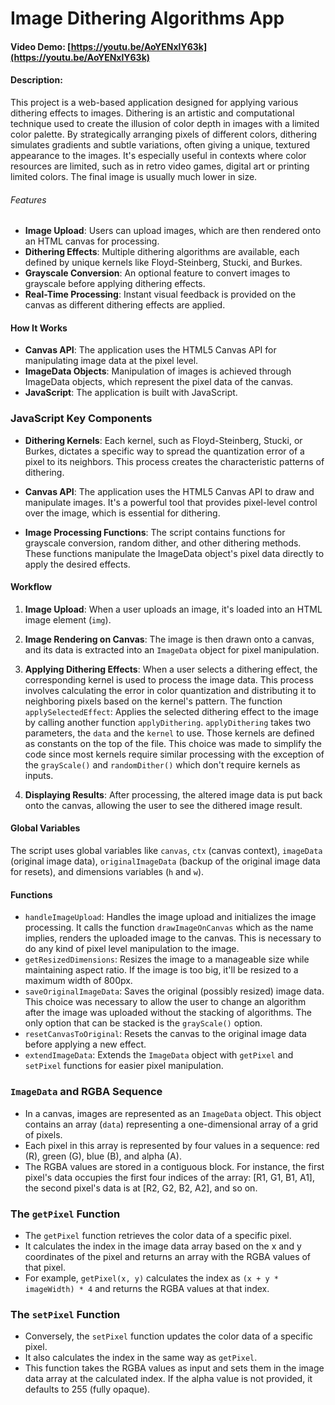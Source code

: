 # Image Dithering Algorithms App

#### Video Demo: [https://youtu.be/AoYENxlY63k](https://youtu.be/AoYENxlY63k)

#### Description:
This project is a web-based application designed for applying various dithering effects to images. Dithering is an artistic and computational technique used to create the illusion of color depth in images with a limited color palette. By strategically arranging pixels of different colors, dithering simulates gradients and subtle variations, often giving a unique, textured appearance to the images. It's especially useful in contexts where color resources are limited, such as in retro video games, digital art or printing limited colors. The final image is usually much lower in size.

###### Features
- **Image Upload**: Users can upload images, which are then rendered onto an HTML canvas for processing.
- **Dithering Effects**: Multiple dithering algorithms are available, each defined by unique kernels like Floyd-Steinberg, Stucki, and Burkes.
- **Grayscale Conversion**: An optional feature to convert images to grayscale before applying dithering effects.
- **Real-Time Processing**: Instant visual feedback is provided on the canvas as different dithering effects are applied.

#### How It Works
- **Canvas API**: The application uses the HTML5 Canvas API for manipulating image data at the pixel level.
- **ImageData Objects**: Manipulation of images is achieved through ImageData objects, which represent the pixel data of the canvas.
- **JavaScript**: The application is built with JavaScript.

### JavaScript Key Components
- **Dithering Kernels**: Each kernel, such as Floyd-Steinberg, Stucki, or Burkes, dictates a specific way to spread the quantization error of a pixel to its neighbors. This process creates the characteristic patterns of dithering.

- **Canvas API**: The application uses the HTML5 Canvas API to draw and manipulate images. It's a powerful tool that provides pixel-level control over the image, which is essential for dithering.

- **Image Processing Functions**: The script contains functions for grayscale conversion, random dither, and other dithering methods. These functions manipulate the ImageData object's pixel data directly to apply the desired effects.

#### Workflow
1. **Image Upload**: When a user uploads an image, it's loaded into an HTML image element (`img`). 
   
2. **Image Rendering on Canvas**: The image is then drawn onto a canvas, and its data is extracted into an `ImageData` object for pixel manipulation.

3. **Applying Dithering Effects**: When a user selects a dithering effect, the corresponding kernel is used to process the image data. This process involves calculating the error in color quantization and distributing it to neighboring pixels based on the kernel's pattern. The function `applySelectedEffect`: Applies the selected dithering effect to the image by calling another function `applyDithering`. `applyDithering` takes two parameters, the `data` and the `kernel` to use. Those kernels are defined as constants on the top of the file. This choice was made to simplify the code since most kernels require similar processing with the exception of the `grayScale()` and `randomDither()` which don't require kernels as inputs.

4. **Displaying Results**: After processing, the altered image data is put back onto the canvas, allowing the user to see the dithered image result.

#### Global Variables
The script uses global variables like `canvas`, `ctx` (canvas context), `imageData` (original image data), `originalImageData` (backup of the original image data for resets), and dimensions variables (`h` and `w`).

#### Functions
- `handleImageUpload`: Handles the image upload and initializes the image processing. It calls the function `drawImageOnCanvas` which as the name implies, renders the uploaded image to the canvas. This is necessary to do any kind of pixel level manipulation to the image.
- `getResizedDimensions`: Resizes the image to a manageable size while maintaining aspect ratio. If the image is too big, it'll be resized to a maximum width of 800px. 
- `saveOriginalImageData`: Saves the original (possibly resized) image data. This choice was necessary to allow the user to change an algorithm after the image was uploaded without the stacking of algorithms. The only option that can be stacked is the `grayScale()` option.
- `resetCanvasToOriginal`: Resets the canvas to the original image data before applying a new effect.
- `extendImageData`: Extends the `ImageData` object with `getPixel` and `setPixel` functions for easier pixel manipulation.

### `ImageData` and RGBA Sequence
- In a canvas, images are represented as an `ImageData` object. This object contains an array (`data`) representing a one-dimensional array of a grid of pixels.
- Each pixel in this array is represented by four values in a sequence: red (R), green (G), blue (B), and alpha (A).
- The RGBA values are stored in a contiguous block. For instance, the first pixel's data occupies the first four indices of the array: [R1, G1, B1, A1], the second pixel's data is at [R2, G2, B2, A2], and so on. 

### The `getPixel` Function
- The `getPixel` function retrieves the color data of a specific pixel.
- It calculates the index in the image data array based on the x and y coordinates of the pixel and returns an array with the RGBA values of that pixel.
- For example, `getPixel(x, y)` calculates the index as `(x + y * imageWidth) * 4` and returns the RGBA values at that index.

### The `setPixel` Function
- Conversely, the `setPixel` function updates the color data of a specific pixel.
- It also calculates the index in the same way as `getPixel`.
- This function takes the RGBA values as input and sets them in the image data array at the calculated index. If the alpha value is not provided, it defaults to 255 (fully opaque).
